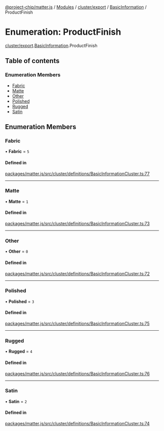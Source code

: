 [@project-chip/matter.js](../README.md) / [Modules](../modules.md) / [cluster/export](../modules/cluster_export.md) / [BasicInformation](../modules/cluster_export.BasicInformation.md) / ProductFinish

# Enumeration: ProductFinish

[cluster/export](../modules/cluster_export.md).[BasicInformation](../modules/cluster_export.BasicInformation.md).ProductFinish

## Table of contents

### Enumeration Members

- [Fabric](cluster_export.BasicInformation.ProductFinish.md#fabric)
- [Matte](cluster_export.BasicInformation.ProductFinish.md#matte)
- [Other](cluster_export.BasicInformation.ProductFinish.md#other)
- [Polished](cluster_export.BasicInformation.ProductFinish.md#polished)
- [Rugged](cluster_export.BasicInformation.ProductFinish.md#rugged)
- [Satin](cluster_export.BasicInformation.ProductFinish.md#satin)

## Enumeration Members

### Fabric

• **Fabric** = ``5``

#### Defined in

[packages/matter.js/src/cluster/definitions/BasicInformationCluster.ts:77](https://github.com/project-chip/matter.js/blob/0c058ae17fdba4c0b89b8b13c309011d51782299/packages/matter.js/src/cluster/definitions/BasicInformationCluster.ts#L77)

___

### Matte

• **Matte** = ``1``

#### Defined in

[packages/matter.js/src/cluster/definitions/BasicInformationCluster.ts:73](https://github.com/project-chip/matter.js/blob/0c058ae17fdba4c0b89b8b13c309011d51782299/packages/matter.js/src/cluster/definitions/BasicInformationCluster.ts#L73)

___

### Other

• **Other** = ``0``

#### Defined in

[packages/matter.js/src/cluster/definitions/BasicInformationCluster.ts:72](https://github.com/project-chip/matter.js/blob/0c058ae17fdba4c0b89b8b13c309011d51782299/packages/matter.js/src/cluster/definitions/BasicInformationCluster.ts#L72)

___

### Polished

• **Polished** = ``3``

#### Defined in

[packages/matter.js/src/cluster/definitions/BasicInformationCluster.ts:75](https://github.com/project-chip/matter.js/blob/0c058ae17fdba4c0b89b8b13c309011d51782299/packages/matter.js/src/cluster/definitions/BasicInformationCluster.ts#L75)

___

### Rugged

• **Rugged** = ``4``

#### Defined in

[packages/matter.js/src/cluster/definitions/BasicInformationCluster.ts:76](https://github.com/project-chip/matter.js/blob/0c058ae17fdba4c0b89b8b13c309011d51782299/packages/matter.js/src/cluster/definitions/BasicInformationCluster.ts#L76)

___

### Satin

• **Satin** = ``2``

#### Defined in

[packages/matter.js/src/cluster/definitions/BasicInformationCluster.ts:74](https://github.com/project-chip/matter.js/blob/0c058ae17fdba4c0b89b8b13c309011d51782299/packages/matter.js/src/cluster/definitions/BasicInformationCluster.ts#L74)
